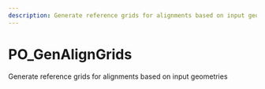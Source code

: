 ```yaml
---
description: Generate reference grids for alignments based on input geometries.
---
```


# PO_GenAlignGrids

Generate reference grids for alignments based on input geometries

